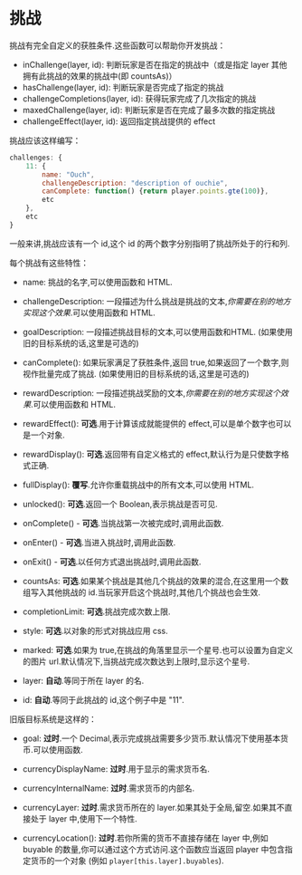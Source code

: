 # 挑战

挑战有完全自定义的获胜条件.这些函数可以帮助你开发挑战：

- inChallenge(layer, id): 判断玩家是否在指定的挑战中（或是指定 layer 其他拥有此挑战的效果的挑战中(即 countsAs)）
- hasChallenge(layer, id): 判断玩家是否完成了指定的挑战
- challengeCompletions(layer, id): 获得玩家完成了几次指定的挑战
- maxedChallenge(layer, id): 判断玩家是否在完成了最多次数的指定挑战
- challengeEffect(layer, id): 返回指定挑战提供的 effect

挑战应该这样编写：

```js
challenges: {
    11: {
        name: "Ouch",
        challengeDescription: "description of ouchie",
        canComplete: function() {return player.points.gte(100)},
        etc
    },
    etc
}
```

一般来讲,挑战应该有一个 id,这个 id 的两个数字分别指明了挑战所处于的行和列.

每个挑战有这些特性：

- name: 挑战的名字,可以使用函数和 HTML.

- challengeDescription: 一段描述为什么挑战是挑战的文本,*你需要在别的地方实现这个效果*.可以使用函数和 HTML.

- goalDescription: 一段描述挑战目标的文本,可以使用函数和HTML. (如果使用旧的目标系统的话,这里是可选的)

- canComplete(): 如果玩家满足了获胜条件,返回 true,如果返回了一个数字,则视作批量完成了挑战. (如果使用旧的目标系统的话,这里是可选的)

- rewardDescription: 一段描述挑战奖励的文本,*你需要在别的地方实现这个效果*.可以使用函数和 HTML.

- rewardEffect(): **可选**.用于计算该成就能提供的 effect,可以是单个数字也可以是一个对象.

- rewardDisplay(): **可选**.返回带有自定义格式的 effect,默认行为是只使数字格式正确.

- fullDisplay(): **覆写**.允许你重载挑战中的所有文本,可以使用 HTML.

- unlocked(): **可选**.返回一个 Boolean,表示挑战是否可见.

- onComplete() - **可选**.当挑战第一次被完成时,调用此函数.

- onEnter() - **可选**.当进入挑战时,调用此函数.

- onExit() - **可选**.以任何方式退出挑战时,调用此函数.

- countsAs: **可选**.如果某个挑战是其他几个挑战的效果的混合,在这里用一个数组写入其他挑战的 id.当玩家开启这个挑战时,其他几个挑战也会生效.

- completionLimit: **可选**.挑战完成次数上限.

- style: **可选**.以对象的形式对挑战应用 css.

- marked: **可选**.如果为 true,在挑战的角落里显示一个星号.也可以设置为自定义的图片 url.默认情况下,当挑战完成次数达到上限时,显示这个星号.

- layer: **自动**.等同于所在 layer 的名.

- id: **自动**.等同于此挑战的 id,这个例子中是 "11".



旧版目标系统是这样的：

- goal: **过时**.一个 Decimal,表示完成挑战需要多少货币.默认情况下使用基本货币.可以使用函数.

- currencyDisplayName: **过时**.用于显示的需求货币名.

- currencyInternalName: **过时**.需求货币的内部名.

- currencyLayer: **过时**.需求货币所在的 layer.如果其处于全局,留空.如果其不直接处于 layer 中,使用下一个特性.

- currencyLocation(): **过时**.若你所需的货币不直接存储在 layer 中,例如 buyable 的数量,你可以通过这个方式访问.这个函数应当返回 player 中包含指定货币的一个对象 (例如 `player[this.layer].buyables`).

